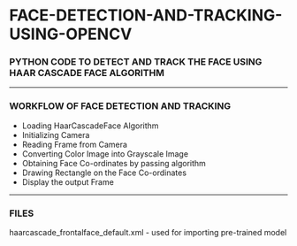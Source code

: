 # FACE-DETECTION-AND-TRACKING-USING-OPENCV

### PYTHON CODE TO DETECT AND TRACK THE FACE USING HAAR CASCADE FACE ALGORITHM

-----

### WORKFLOW OF FACE DETECTION AND TRACKING

- Loading HaarCascadeFace Algorithm
- Initializing Camera
- Reading Frame from Camera
- Converting Color Image into Grayscale Image
- Obtaining Face Co-ordinates by passing algorithm
- Drawing Rectangle on the Face Co-ordinates
- Display the output Frame

-----

### FILES

haarcascade_frontalface_default.xml - used for importing pre-trained model
